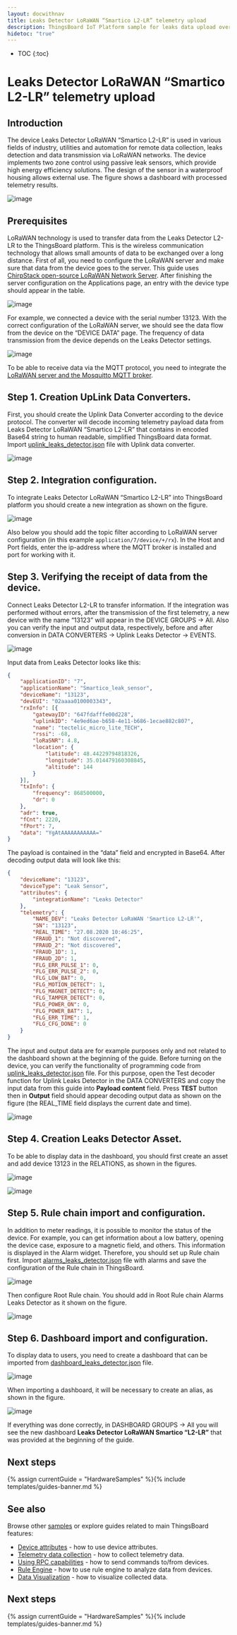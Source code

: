 ```yaml
---
layout: docwithnav
title: Leaks Detector LoRaWAN “Smartico L2-LR” telemetry upload
description: ThingsBoard IoT Platform sample for leaks data upload over MQTT using Leaks Detector LoRaWAN “Smartico L2-LR”.
hidetoc: "true"
---
```


* TOC
{:toc}

# Leaks Detector LoRaWAN “Smartico L2-LR” telemetry upload
## Introduction
The device Leaks Detector LoRaWAN “Smartico L2-LR” is used in various fields of industry, utilities and automation for remote data collection, leaks detection and data transmission via LoRaWAN networks. The device implements two zone control using passive leak sensors, which provide high energy efficiency solutions. The design of the sensor in a waterproof housing allows external use. The figure shows a dashboard with processed telemetry results.

![image](/images/samples/smartico/leaks-detector-lorawan/mainDash.PNG)

## Prerequisites
LoRaWAN technology is used to transfer data from the Leaks Detector L2-LR to the ThingsBoard platform. This is the wireless communication technology that allows small amounts of data to be exchanged over a long distance. First of all, you need to configure the LoRaWAN server and make sure that data from the device goes to the server.  This guide uses [ChirpStack open-source LoRaWAN Network Server](https://www.chirpstack.io/application-server/). 
After finishing the server configuration on the Applications page, an entry with the device type should appear in the table.

![image](/images/samples/smartico/leaks-detector-lorawan/Lora1.PNG)

For example, we connected a device with the serial number 13123. With the correct configuration of the LoRaWAN server, we should see the data flow from the device on the “DEVICE DATA” page. The frequency of data transmission from the device depends on the Leaks Detector settings.

![image](/images/samples/smartico/leaks-detector-lorawan/Lora2.PNG)

To be able to receive data via the MQTT protocol, you need to integrate the [LoRaWAN server and the Mosquitto MQTT broker](https://www.chirpstack.io/application-server/integrations/mqtt/).
## Step 1. Creation UpLink Data Converters.
First, you should create the Uplink Data Converter according to the device protocol. The converter will decode incoming telemetry payload data from Leaks Detector LoRaWAN “Smartico L2-LR” that contains in encoded Base64 string to human readable, simplified ThingsBoard data format. Import [uplink_leaks_detector.json](/docs/samples/smartico/leaks-detector-lorawan/resources/uplink_leaks_detector.json) file with Uplink data converter.

![image](/images/samples/smartico/leaks-detector-lorawan/uplink.PNG)

## Step 2. Integration configuration.
To integrate Leaks Detector LoRaWAN “Smartico L2-LR” into ThingsBoard platform you should create a new integration as shown on the figure.

![image](/images/samples/smartico/leaks-detector-lorawan/Integration.PNG)

Also below you should add the topic filter according to LoRaWAN server configuration (in this example ```application/7/device/+/rx```). In the Host and Port fields, enter the ip-address where the MQTT broker is installed and port for working with it.
## Step 3. Verifying the receipt of data from the device.
Connect Leaks Detector L2-LR to transfer information. If the integration was performed without errors, after the transmission of the first telemetry, a new device with the name “13123” will appear in the DEVICE GROUPS → All. Also you can verify the input and output data, respectively, before and after conversion in DATA CONVERTERS → Uplink Leaks Detector → EVENTS.

![image](/images/samples/smartico/leaks-detector-lorawan/verifying.PNG)

Input data from Leaks Detector looks like this:
```json
{
    "applicationID": "7",
    "applicationName": "Smartico_leak_sensor",
    "deviceName": "13123",
    "devEUI": "02aaaa0100003343",
    "rxInfo": [{
        "gatewayID": "647fdafffe00d228",
        "uplinkID": "4e9ed6ae-b658-4e11-b686-1ecae882c807",
        "name": "tectelic_micro_lite_TECH",
        "rssi": -68,
        "loRaSNR": 4.8,
        "location": {
            "latitude": 48.44229794818326,
            "longitude": 35.014479160308845,
            "altitude": 144
        }
    }],
    "txInfo": {
        "frequency": 868500000,
        "dr": 0
    },
    "adr": true,
    "fCnt": 2220,
    "fPort": 7,
    "data": "YgAtAAAAAAAAAAA="
}
```
The payload is contained in the “data” field and encrypted in Base64. After decoding output data will look like this:
```json
{
    "deviceName": "13123",
    "deviceType": "Leak Sensor",
    "attributes": {
        "integrationName": "Leaks Detector"
    },
    "telemetry": {
        "NAME_DEV": "Leaks Detector LoRaWAN 'Smartico L2-LR'",
        "SN": "13123",
        "REAL_TIME": "27.08.2020 10:46:25",
        "FRAUD_1": "Not discovered",
        "FRAUD_2": "Not discovered",
        "FRAUD_1D": 1,
        "FRAUD_2D": 1,
        "FLG_ERR_PULSE_1": 0,
        "FLG_ERR_PULSE_2": 0,
        "FLG_LOW_BAT": 0,
        "FLG_MOTION_DETECT": 1,
        "FLG_MAGNET_DETECT": 0,
        "FLG_TAMPER_DETECT": 0,
        "FLG_POWER_ON": 0,
        "FLG_POWER_BAT": 1,
        "FLG_ERR_TIME": 1,
        "FLG_CFG_DONE": 0
    }
}
```
The input and output data are for example purposes only and not related to the dashboard shown at the beginning of the guide. 
Before turning on the device, you can verify the functionality of programming code from [uplink_leaks_detector.json](/docs/samples/smartico/leaks-detector-lorawan/resources/uplink_leaks_detector.json) file. For this purpose, open the Test decoder function for Uplink Leaks Detector in the DATA CONVERTERS and copy the input data from this guide into **Payload content** field. Press **TEST** button then in **Output** field should appear decoding output data as shown on the figure (the REAL_TIME field displays the current date and time).

![image](/images/samples/smartico/leaks-detector-lorawan/verifying2.PNG)

## Step 4. Creation Leaks Detector Asset.
To be able to display data in the dashboard, you should first create an asset and add device 13123 in the RELATIONS, as shown in the figures.

![image](/images/samples/smartico/leaks-detector-lorawan/addAsset.PNG)

![image](/images/samples/smartico/leaks-detector-lorawan/addRelation.PNG)

## Step 5. Rule chain import and configuration.
In addition to meter readings, it is possible to monitor the status of the device. For example, you can get information about a low battery, opening the device case, exposure to a magnetic field, and others. This information is displayed in the Alarm widget. Therefore, you should set up Rule chain first. Import [alarms_leaks_detector.json](/docs/samples/smartico/leaks-detector-lorawan/resources/alarms_leaks_detector.json) file with alarms and save the configuration of the Rule chain in ThingsBoard. 

![image](/images/samples/smartico/leaks-detector-lorawan/alarm1.PNG)

Then configure Root Rule chain. You should add in Root Rule chain Alarms Leaks Detector as it shown on the figure.

![image](/images/samples/smartico/leaks-detector-lorawan/alarm2.PNG)

## Step 6. Dashboard import and configuration.
To display data to users, you need to create a dashboard that can be imported from [dashboard_leaks_detector.json](/docs/samples/smartico/leaks-detector-lorawan/resources/dashboard_leaks_detector.json) file.

![image](/images/samples/smartico/leaks-detector-lorawan/dashboard.PNG)

When importing a dashboard, it will be necessary to create an alias, as shown in the figure.

![image](/images/samples/smartico/leaks-detector-lorawan/alias.PNG)

If everything was done correctly, in DASHBOARD GROUPS → All you will see the new dashboard **Leaks Detector LoRaWAN Smartico “L2-LR”** that was provided at the beginning of the guide.

## Next steps

{% assign currentGuide = "HardwareSamples" %}{% include templates/guides-banner.md %}

## See also

Browse other [samples](/docs/samples) or explore guides related to main ThingsBoard features:

 - [Device attributes](/docs/user-guide/attributes/) - how to use device attributes.
 - [Telemetry data collection](/docs/user-guide/telemetry/) - how to collect telemetry data.
 - [Using RPC capabilities](/docs/user-guide/rpc/) - how to send commands to/from devices.
 - [Rule Engine](/docs/user-guide/rule-engine/) - how to use rule engine to analyze data from devices.
 - [Data Visualization](/docs/user-guide/visualization/) - how to visualize collected data.



## Next steps

{% assign currentGuide = "HardwareSamples" %}{% include templates/guides-banner.md %}

